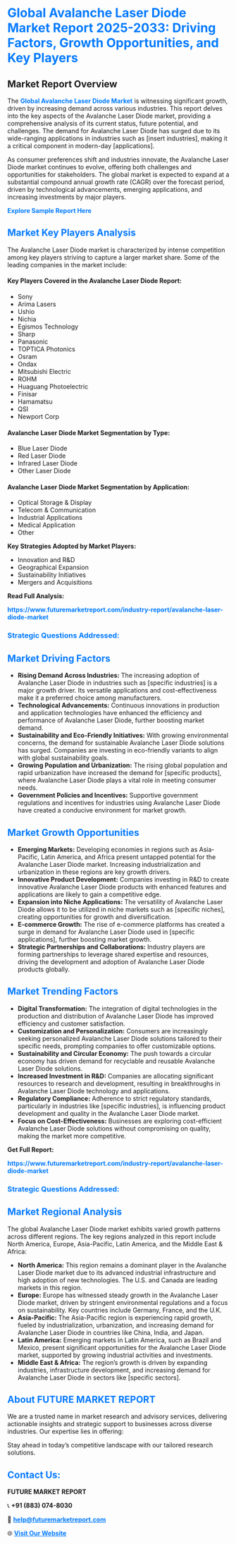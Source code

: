 <h1 style="color: #007BFF;">Global Avalanche Laser Diode Market Report 2025-2033: Driving Factors, Growth Opportunities, and Key Players</h1>

<section id="overview">
<h2>Market Report Overview</h2>
<p>The <a href="https://www.futuremarketreport.com/industry-report/avalanche-laser-diode-market" style="color: #007BFF; text-decoration: none;"><strong>Global Avalanche Laser Diode Market</strong></a> is witnessing significant growth, driven by increasing demand across various industries. This report delves into the key aspects of the Avalanche Laser Diode market, providing a comprehensive analysis of its current status, future potential, and challenges. The demand for Avalanche Laser Diode has surged due to its wide-ranging applications in industries such as [insert industries], making it a critical component in modern-day [applications].</p>
<p>As consumer preferences shift and industries innovate, the Avalanche Laser Diode market continues to evolve, offering both challenges and opportunities for stakeholders. The global market is expected to expand at a substantial compound annual growth rate (CAGR) over the forecast period, driven by technological advancements, emerging applications, and increasing investments by major players.</p>
</section>

<section id="overview">
<p><a href="https://www.futuremarketreport.com/request-sample/reportId=115915" style="color: #007BFF; text-decoration: none;"><strong>Explore Sample Report Here</strong></a></p>
</section>

<section id="key-players">
<h2 style="color: #007BFF;">Market Key Players Analysis</h2>
<p>The Avalanche Laser Diode market is characterized by intense competition among key players striving to capture a larger market share. Some of the leading companies in the market include:</p>
<h4>Key Players Covered in the Avalanche Laser Diode Report:</h4>
<ul><li>Sony</li><li>Arima Lasers</li><li>Ushio</li><li>Nichia</li><li>Egismos Technology</li><li>Sharp</li><li>Panasonic</li><li>TOPTICA Photonics</li><li>Osram</li><li>Ondax</li><li>Mitsubishi Electric</li><li>ROHM</li><li>Huaguang Photoelectric</li><li>Finisar</li><li>Hamamatsu</li><li>QSI</li><li>Newport Corp</li></ul>
<h4>Avalanche Laser Diode Market Segmentation by Type:</h4>
<ul><li>Blue Laser Diode</li><li>Red Laser Diode</li><li>Infrared Laser Diode</li><li>Other Laser Diode</li></ul>

<h4>Avalanche Laser Diode Market Segmentation by Application:</h4>
<ul><li>Optical Storage &amp; Display</li><li>Telecom &amp; Communication</li><li>Industrial Applications</li><li>Medical Application</li><li>Other</li></ul>
<p><strong>Key Strategies Adopted by Market Players:</strong></p>
<ul>
<li>Innovation and R&D</li>
<li>Geographical Expansion</li>
<li>Sustainability Initiatives</li>
<li>Mergers and Acquisitions</li>
</ul>
</section>

<section>
<p><strong>Read Full Analysis: </strong></p><a href="https://www.futuremarketreport.com/industry-report/avalanche-laser-diode-market" style="color: #007BFF; text-decoration: none;"><strong>https://www.futuremarketreport.com/industry-report/avalanche-laser-diode-market</strong></a>
<h3 style="color: #007BFF;">Strategic Questions Addressed:</h3>
</section>

<section id="driving-factors">
<h2 style="color: #007BFF;">Market Driving Factors</h2>
<ul>
<li><strong>Rising Demand Across Industries:</strong> The increasing adoption of Avalanche Laser Diode in industries such as [specific industries] is a major growth driver. Its versatile applications and cost-effectiveness make it a preferred choice among manufacturers.</li>
<li><strong>Technological Advancements:</strong> Continuous innovations in production and application technologies have enhanced the efficiency and performance of Avalanche Laser Diode, further boosting market demand.</li>
<li><strong>Sustainability and Eco-Friendly Initiatives:</strong> With growing environmental concerns, the demand for sustainable Avalanche Laser Diode solutions has surged. Companies are investing in eco-friendly variants to align with global sustainability goals.</li>
<li><strong>Growing Population and Urbanization:</strong> The rising global population and rapid urbanization have increased the demand for [specific products], where Avalanche Laser Diode plays a vital role in meeting consumer needs.</li>
<li><strong>Government Policies and Incentives:</strong> Supportive government regulations and incentives for industries using Avalanche Laser Diode have created a conducive environment for market growth.</li>
</ul>
</section>

<section id="growth-opportunities">
<h2 style="color: #007BFF;">Market Growth Opportunities</h2>
<ul>
<li><strong>Emerging Markets:</strong> Developing economies in regions such as Asia-Pacific, Latin America, and Africa present untapped potential for the Avalanche Laser Diode market. Increasing industrialization and urbanization in these regions are key growth drivers.</li>
<li><strong>Innovative Product Development:</strong> Companies investing in R&D to create innovative Avalanche Laser Diode products with enhanced features and applications are likely to gain a competitive edge.</li>
<li><strong>Expansion into Niche Applications:</strong> The versatility of Avalanche Laser Diode allows it to be utilized in niche markets such as [specific niches], creating opportunities for growth and diversification.</li>
<li><strong>E-commerce Growth:</strong> The rise of e-commerce platforms has created a surge in demand for Avalanche Laser Diode used in [specific applications], further boosting market growth.</li>
<li><strong>Strategic Partnerships and Collaborations:</strong> Industry players are forming partnerships to leverage shared expertise and resources, driving the development and adoption of Avalanche Laser Diode products globally.</li>
</ul>
</section>

<section id="trending-factors">
<h2 style="color: #007BFF;">Market Trending Factors</h2>
<ul>
<li><strong>Digital Transformation:</strong> The integration of digital technologies in the production and distribution of Avalanche Laser Diode has improved efficiency and customer satisfaction.</li>
<li><strong>Customization and Personalization:</strong> Consumers are increasingly seeking personalized Avalanche Laser Diode solutions tailored to their specific needs, prompting companies to offer customizable options.</li>
<li><strong>Sustainability and Circular Economy:</strong> The push towards a circular economy has driven demand for recyclable and reusable Avalanche Laser Diode solutions.</li>
<li><strong>Increased Investment in R&D:</strong> Companies are allocating significant resources to research and development, resulting in breakthroughs in Avalanche Laser Diode technology and applications.</li>
<li><strong>Regulatory Compliance:</strong> Adherence to strict regulatory standards, particularly in industries like [specific industries], is influencing product development and quality in the Avalanche Laser Diode market.</li>
<li><strong>Focus on Cost-Effectiveness:</strong> Businesses are exploring cost-efficient Avalanche Laser Diode solutions without compromising on quality, making the market more competitive.</li>
</ul>
</section>

<section>
<p><strong>Get Full Report: </strong></p><a href="https://www.futuremarketreport.com/industry-report/avalanche-laser-diode-market" style="color: #007BFF; text-decoration: none;"><strong>https://www.futuremarketreport.com/industry-report/avalanche-laser-diode-market</strong></a>
<h3 style="color: #007BFF;">Strategic Questions Addressed:</h3>
</section>


<section id="regional-analysis">
<h2 style="color: #007BFF;">Market Regional Analysis</h2>
<p>The global Avalanche Laser Diode market exhibits varied growth patterns across different regions. The key regions analyzed in this report include North America, Europe, Asia-Pacific, Latin America, and the Middle East & Africa:</p>
<ul>
<li><strong>North America:</strong> This region remains a dominant player in the Avalanche Laser Diode market due to its advanced industrial infrastructure and high adoption of new technologies. The U.S. and Canada are leading markets in this region.</li>
<li><strong>Europe:</strong> Europe has witnessed steady growth in the Avalanche Laser Diode market, driven by stringent environmental regulations and a focus on sustainability. Key countries include Germany, France, and the U.K.</li>
<li><strong>Asia-Pacific:</strong> The Asia-Pacific region is experiencing rapid growth, fueled by industrialization, urbanization, and increasing demand for Avalanche Laser Diode in countries like China, India, and Japan.</li>
<li><strong>Latin America:</strong> Emerging markets in Latin America, such as Brazil and Mexico, present significant opportunities for the Avalanche Laser Diode market, supported by growing industrial activities and investments.</li>
<li><strong>Middle East & Africa:</strong> The region’s growth is driven by expanding industries, infrastructure development, and increasing demand for Avalanche Laser Diode in sectors like [specific sectors].</li>
</ul>
</section>

<footer>
<h2 style="color: #007BFF;">About FUTURE MARKET REPORT</h2>
<p>We are a trusted name in market research and advisory services, delivering actionable insights and strategic support to businesses across diverse industries. Our expertise lies in offering:</p>

<p>Stay ahead in today’s competitive landscape with our tailored research solutions.</p>

<h2 style="color: #007BFF;">Contact Us:</h2>
<p><strong>FUTURE MARKET REPORT</strong></p>
<p>📞 <strong>+91 (883) 074-8030</strong></p>
<p>📧 <strong><a href="mailto:help@futuremarketreport.com" style="color: #007BFF;">help@futuremarketreport.com</a></strong></p>
<p>🌐 <strong><a href="https://www.futuremarketreport.com/" style="color: #007BFF;">Visit Our Website</a></strong></p>
</footer>